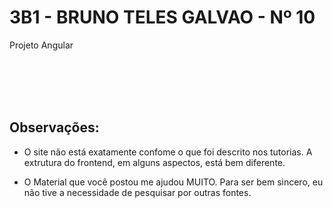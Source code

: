 # 3B1 - BRUNO TELES GALVAO - Nº 10
Projeto Angular

<br />
<br />
<br />
<br />


## Observações:

- O site não está exatamente confome o que foi descrito nos tutorias. A extrutura do frontend, em alguns aspectos, está bem diferente.

- O Material que você postou me ajudou MUITO. Para ser bem sincero, eu não tive a necessidade de pesquisar por outras fontes.  
